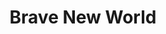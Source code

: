 ---
title: "Brave New World"
hashtag: "brave-new-world"
tags:
  - Science Fiction
  - Book
  - Aldous Huxley
---